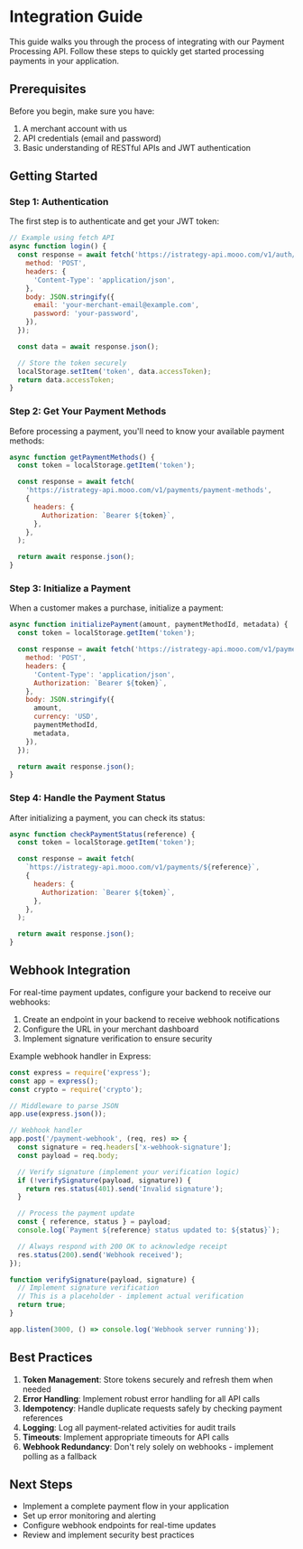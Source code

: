 # Integration Guide

This guide walks you through the process of integrating with our Payment Processing API. Follow these steps to quickly get started processing payments in your application.

## Prerequisites

Before you begin, make sure you have:

1. A merchant account with us
2. API credentials (email and password)
3. Basic understanding of RESTful APIs and JWT authentication

## Getting Started

### Step 1: Authentication

The first step is to authenticate and get your JWT token:

```javascript
// Example using fetch API
async function login() {
  const response = await fetch('https://istrategy-api.mooo.com/v1/auth/login', {
    method: 'POST',
    headers: {
      'Content-Type': 'application/json',
    },
    body: JSON.stringify({
      email: 'your-merchant-email@example.com',
      password: 'your-password',
    }),
  });

  const data = await response.json();

  // Store the token securely
  localStorage.setItem('token', data.accessToken);
  return data.accessToken;
}
```

### Step 2: Get Your Payment Methods

Before processing a payment, you'll need to know your available payment methods:

```javascript
async function getPaymentMethods() {
  const token = localStorage.getItem('token');

  const response = await fetch(
    'https://istrategy-api.mooo.com/v1/payments/payment-methods',
    {
      headers: {
        Authorization: `Bearer ${token}`,
      },
    },
  );

  return await response.json();
}
```

### Step 3: Initialize a Payment

When a customer makes a purchase, initialize a payment:

```javascript
async function initializePayment(amount, paymentMethodId, metadata) {
  const token = localStorage.getItem('token');

  const response = await fetch('https://istrategy-api.mooo.com/v1/payments', {
    method: 'POST',
    headers: {
      'Content-Type': 'application/json',
      Authorization: `Bearer ${token}`,
    },
    body: JSON.stringify({
      amount,
      currency: 'USD',
      paymentMethodId,
      metadata,
    }),
  });

  return await response.json();
}
```

### Step 4: Handle the Payment Status

After initializing a payment, you can check its status:

```javascript
async function checkPaymentStatus(reference) {
  const token = localStorage.getItem('token');

  const response = await fetch(
    `https://istrategy-api.mooo.com/v1/payments/${reference}`,
    {
      headers: {
        Authorization: `Bearer ${token}`,
      },
    },
  );

  return await response.json();
}
```

## Webhook Integration

For real-time payment updates, configure your backend to receive our webhooks:

1. Create an endpoint in your backend to receive webhook notifications
2. Configure the URL in your merchant dashboard
3. Implement signature verification to ensure security

Example webhook handler in Express:

```javascript
const express = require('express');
const app = express();
const crypto = require('crypto');

// Middleware to parse JSON
app.use(express.json());

// Webhook handler
app.post('/payment-webhook', (req, res) => {
  const signature = req.headers['x-webhook-signature'];
  const payload = req.body;

  // Verify signature (implement your verification logic)
  if (!verifySignature(payload, signature)) {
    return res.status(401).send('Invalid signature');
  }

  // Process the payment update
  const { reference, status } = payload;
  console.log(`Payment ${reference} status updated to: ${status}`);

  // Always respond with 200 OK to acknowledge receipt
  res.status(200).send('Webhook received');
});

function verifySignature(payload, signature) {
  // Implement signature verification
  // This is a placeholder - implement actual verification
  return true;
}

app.listen(3000, () => console.log('Webhook server running'));
```

## Best Practices

1. **Token Management**: Store tokens securely and refresh them when needed
2. **Error Handling**: Implement robust error handling for all API calls
3. **Idempotency**: Handle duplicate requests safely by checking payment references
4. **Logging**: Log all payment-related activities for audit trails
5. **Timeouts**: Implement appropriate timeouts for API calls
6. **Webhook Redundancy**: Don't rely solely on webhooks - implement polling as a fallback

## Next Steps

- Implement a complete payment flow in your application
- Set up error monitoring and alerting
- Configure webhook endpoints for real-time updates
- Review and implement security best practices

